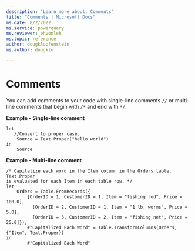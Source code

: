 ```yaml
---
description: "Learn more about: Comments"
title: "Comments | Microsoft Docs"
ms.date: 8/2/2022
ms.service: powerquery
ms.reviewer: ehvonleh
ms.topic: reference
author: dougklopfenstein
ms.author: dougklo

---
```

# Comments

You can add comments to your code with single-line comments `//` or multi-line comments that begin with `/*` and end with `*/`.  
  
**Example - Single-line comment**
  
```powerquery-m  
let  
   //Convert to proper case.  
    Source = Text.Proper("hello world")  
in  
    Source  
```

**Example - Multi-line comment**
  
```powerquery-m  
/* Capitalize each word in the Item column in the Orders table. Text.Proper  
is evaluated for each Item in each table row. */  
let  
    Orders = Table.FromRecords({  
        [OrderID = 1, CustomerID = 1, Item = "fishing rod", Price = 100.0],  
          [OrderID = 2, CustomerID = 1, Item = "1 lb. worms", Price = 5.0],  
          [OrderID = 3, CustomerID = 2, Item = "fishing net", Price = 25.0]}),  
        #"Capitalized Each Word" = Table.TransformColumns(Orders, {"Item", Text.Proper})  
in  
        #"Capitalized Each Word"  
```  
